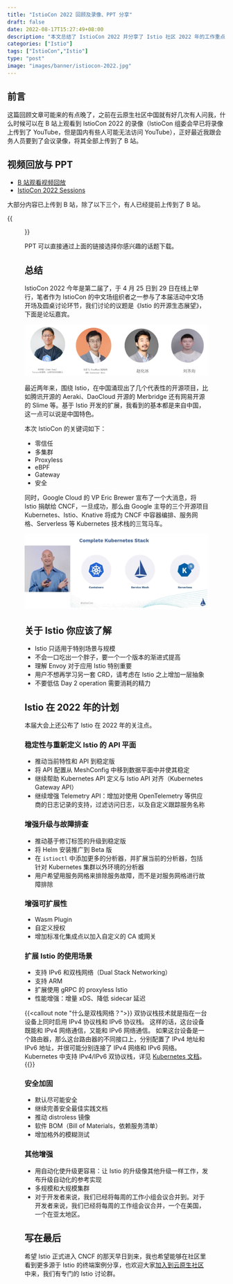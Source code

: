 ```yaml
---
title: "IstioCon 2022 回顾及录像、PPT 分享"
draft: false
date: 2022-08-17T15:27:49+08:00
description: "本文总结了 IstioCon 2022 并分享了 Istio 社区 2022 年的工作重点，同时公布了 B 站视频链接和 PPT 下载地址。"
categories: ["Istio"]
tags: ["IstioCon","Istio"]
type: "post"
image: "images/banner/istiocon-2022.jpg"
---
```


## 前言

这篇回顾文章可能来的有点晚了，之前在云原生社区中国就有好几次有人问我，什么时候可以在 B 站上观看到 IstioCon 2022 的录像（IstioCon 组委会早已将录像上传到了 YouTube，但是国内有些人可能无法访问 YouTube），正好最近我跟会务人员要到了会议录像，将其全部上传到了 B 站。

## 视频回放与 PPT

- [B 站观看视频回放](https://space.bilibili.com/1865134855/channel/collectiondetail?sid=641840)
- [IstioCon 2022 Sessions](https://events.istio.io/istiocon-2022/sessions/)

大部分内容已上传到 B 站，除了以下三个，有人已经提前上传到了 B 站。

{{<figure title="有三个视频撞车了" src="bilibili.jpg" width="60%">}}

PPT 可以直接通过上面的链接选择你感兴趣的话题下载。

## 总结

IstioCon 2022 今年是第二届了，于 4 月 25 日到 29 日在线上举行，笔者作为 IstioCon 的中文场组织者之一参与了本届活动中文场开场及圆桌讨论环节，我们讨论的议题是《Istio 的开源生态展望》，下面是论坛嘉宾。

![中文场开场演讲：Istio 的开源生态展望论坛嘉宾](guests.jpg)

最近两年来，围绕 Istio，在中国涌现出了几个代表性的开源项目，比如腾讯开源的 Aeraki、DaoCloud 开源的 Merbridge 还有网易开源的 Slime 等。基于 Istio 开发的扩展，我看到的基本都是来自中国，这一点可以说是中国特色。

本次 IstioCon 的关键词如下：

- 零信任
- 多集群
- Proxyless
- eBPF
- Gateway
- 安全

同时，Google Cloud 的 VP Eric Brewer 宣布了一个大消息，将 Istio 捐献给 CNCF，一旦成功，那么由 Google 主导的三个开源项目 Kubernetes、Istio、Knative 将成为 CNCF 中容器编排、服务网格、Serverless 等 Kubernetes 技术栈的三驾马车。

![Kubernetes 技术栈的三驾马车](k8s-stack.jpg)

## 关于 Istio 你应该了解

- Istio 只适用于特别场景与规模
- 不会一口吃出一个胖子，要一个一个版本的渐进式提高
- 理解 Envoy 对于应用 Istio 特别重要
- 用户不想再学习另一套 CRD，请考虑在 Istio 之上增加一层抽象
- 不要低估 Day 2 operation 需要消耗的精力

## Istio 在 2022 年的计划

本届大会上还公布了 Istio 在 2022 年的关注点。

### 稳定性与重新定义 Istio 的 API 平面

- 推动当前特性和 API 到稳定版
- 将 API 配置从 MeshConfig 中移到数据平面中并使其稳定
- 继续帮助 Kubernetes API 定义与 Istio API 对齐（Kubernetes Gateway API）
- 继续增强 Telemetry API：增加对使用 OpenTelemetry 等供应商的日志记录的支持，过滤访问日志，以及自定义跟踪服务名称

### 增强升级与故障排查

- 推动基于修订标签的升级到稳定版
- 将 Helm 安装推广到 Beta 版
- 在 `istioctl` 中添加更多的分析器，并扩展当前的分析器，包括针对 Kubernetes 集群以外环境的分析器
- 用户希望用服务网格来排除服务故障，而不是对服务网格进行故障排除

### 增强可扩展性

- Wasm Plugin
- 自定义授权
- 增加标准化集成点以加入自定义的 CA 或网关

### 扩展 Istio 的使用场景

- 支持 IPv6 和双栈网络（Dual Stack Networking）
- 支持 ARM
- 扩展使用 gRPC 的 proxyless Istio
- 性能增强：增量 xDS、降低 sidecar 延迟

{{<callout note "什么是双栈网络？">}}
双协议栈技术就是指在一台设备上同时启用 IPv4 协议栈和 IPv6 协议栈。 这样的话，这台设备既能和 IPv4 网络通信，又能和 IPv6 网络通信。 如果这台设备是一个路由器，那么这台路由器的不同接口上，分别配置了 IPv4 地址和 IPv6 地址，并很可能分别连接了 IPv4 网络和 IPv6 网络。Kubernetes 中支持 IPv4/IPv6 双协议栈，详见 [Kubernetes 文档](https://kubernetes.io/zh-cn/docs/concepts/services-networking/dual-stack/)。
{{</callout>}}

### 安全加固

- 默认尽可能安全
- 继续完善安全最佳实践文档
- 推动 distroless 镜像
- 软件 BOM（Bill of Materials，依赖服务清单）
- 增加格外的模糊测试

### 其他增强

- 用自动化使升级更容易：让 Istio 的升级像其他升级一样工作，发布升级自动化的参考实现
- 多规模和大规模集群
- 对于开发者来说，我们已经将每周的工作小组会议合并到。对于开发者来说，我们已经将每周的工作组会议合并，一个在美国，一个在亚太地区。

## 写在最后

希望 Istio 正式进入 CNCF 的那天早日到来，我也希望能够在社区里看到更多源于 Istio 的终端案例分享，也欢迎大家[加入到云原生社区](https://cloudnative.to/community/join/)中来，我们有专门的 Istio 讨论群。